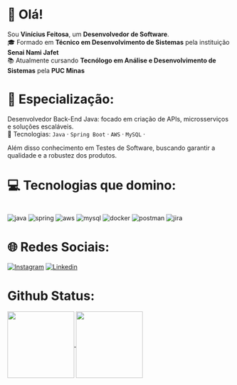 # 👋 Olá! 

Sou **Vinícius Feitosa**, um **Desenvolvedor de Software**.  
🎓 Formado em **Técnico em Desenvolvimento de Sistemas** pela instituição **Senai Nami Jafet**  
📚 Atualmente cursando **Tecnólogo em Análise e Desenvolvimento de Sistemas** pela **PUC Minas**

# 🚀 Especialização:

Desenvolvedor Back-End Java: focado em criação de APIs, microsserviços e soluções escaláveis.  
  🔹 Tecnologias: `Java` · `Spring Boot` · `AWS` · `MySQL` ·  

Além disso conhecimento em Testes de Software, buscando garantir a qualidade e a robustez dos produtos.

# 💻 Tecnologias que domino:

<div style="display: inline_block"><br/>
  <img align="center" alt="java" src="https://img.shields.io/badge/java-%23ED8B00.svg?style=for-the-badge&logo=openjdk&logoColor=white">
  <img align="center" alt="spring" src="https://img.shields.io/badge/spring-%236DB33F.svg?style=for-the-badge&logo=spring&logoColor=white">
  <img align="center" alt="aws" src="https://img.shields.io/badge/AWS-%23FF9900.svg?style=for-the-badge&logo=amazon-aws&logoColor=white">
  <img align="center" alt="mysql" src="https://img.shields.io/badge/mysql-%234479A1.svg?style=for-the-badge&logo=mysql&logoColor=white">
  <img align="center" alt="docker" src="https://img.shields.io/badge/docker-%230db7ed.svg?style=for-the-badge&logo=docker&logoColor=white">
  <img align="center" alt="postman" src="https://img.shields.io/badge/Postman-FF6C37?style=for-the-badge&logo=postman&logoColor=white">
  <img align="center" alt="jira" src="https://img.shields.io/badge/jira-%230A0FFF.svg?style=for-the-badge&logo=jira&logoColor=white">
</div>

# 🌐 Redes Sociais:

[![Instagram](https://img.shields.io/badge/Instagram-E4405F?style=for-the-badge&logo=instagram&logoColor=white)](https://www.instagram.com/viniciuszzw/)
[![Linkedin](https://img.shields.io/badge/LinkedIn-0077B5?style=for-the-badge&logo=linkedin&logoColor=white)](https://www.linkedin.com/in/vinicius-feitosa-57762323b/)

# Github Status:

<div>
<a href="https://github.com/vinigabrielfeitosa">
<img align="center" height="150em" src="https://github-readme-stats.vercel.app/api?username=vinigabrielfeitosa&show_icons=true&theme=dracula&include_all">
<img align="center" height="150em" src="https://github-readme-stats.vercel.app/api/top-langs/?username=vinigabrielfeitosa&show_icons=true&theme=dracula&include_all">
</div>
